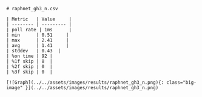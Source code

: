 
    # raphnet_gh3_n.csv

    | Metric   | Value     |
    | -------- | --------- |
    | poll rate | 1ms      |
    | min      | 0.51     |
    | max      | 2.41     |
    | avg      | 1.41     |
    | stddev   | 0.43  |
    | %on time | 92 |
    | %1f skip | 8  |
    | %2f skip | 0  |
    | %3f skip | 0  |

    [![Graph](../../assets/images/results/raphnet_gh3_n.png){: class="big-image" }](../../assets/images/results/raphnet_gh3_n.png)

    